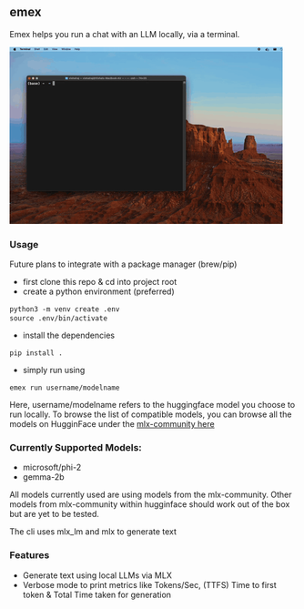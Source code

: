 ## emex

Emex helps you run a chat with an LLM locally, via a terminal.

![Demo Video](./demo.gif)

### Usage
Future plans to integrate with a package manager (brew/pip)

- first clone this repo & cd into project root
- create a python environment (preferred) 
```
python3 -m venv create .env
source .env/bin/activate
```
- install the dependencies
```
pip install .
```
- simply run using 
```
emex run username/modelname
```
Here, username/modelname refers to the huggingface model you choose to run locally. To browse the list of compatible models, you can browse all the models on HugginFace under the [mlx-community here](https://hugginface.co/mlx-community)

### Currently Supported Models:

- microsoft/phi-2
- gemma-2b

All models currently used are using models from the mlx-community. Other models from mlx-community within hugginface should work out of the box but are yet to be tested. 

The cli uses mlx_lm and mlx to generate text

### Features

- Generate text using local LLMs via MLX
- Verbose mode to print metrics like Tokens/Sec, (TTFS) Time to first token & Total Time taken for generation

